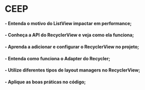 # CEEP

#### - Entenda o motivo do ListView impactar em performance;
#### - Conheça a API do RecyclerView e veja como ela funciona;
#### - Aprenda a adicionar e configurar o RecyclerView no projeto;
#### - Entenda como funciona o Adapter do Recycler;
#### - Utilize diferentes tipos de layout managers no RecyclerView;
#### - Aplique as boas práticas no código;
